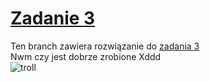 # [Zadanie 3](http://slawekrokicki.vizz.pl/technikum_cwiczenia/cwiczenia/html/cwiczenie_3.html)

Ten branch zawiera rozwiązanie do [zadania 3](http://slawekrokicki.vizz.pl/technikum_cwiczenia/cwiczenia/html/cwiczenie_3.html)    
Nwm czy jest dobrze zrobione Xddd   
![troll](https://media.istockphoto.com/illustrations/trollface-internet-troll-3d-illustration-illustration-id499870283?k=20&m=499870283&s=170667a&w=0&h=uHCjXVGjc0DngceETqda1ZF0fkGYR7PzelqiNP-mf0w=)
